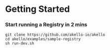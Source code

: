 
# Getting Started 


### Start running a Registry in 2 mins

```shell
git clone https://github.com/akello-io/akello
cd akello/examples/sample-registry
sh run-dev.sh
```